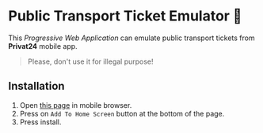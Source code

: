 # Public Transport Ticket Emulator 🚎

This *Progressive Web Application* can emulate 
public transport tickets from **Privat24** mobile app.

> Please, don't use it for illegal purpose!

## Installation
1. Open [this page](https://kovart.github.io/public-transport-tickets/) in mobile browser.
2. Press on `Add To Home Screen` button at the bottom of the page.
3. Press install.
